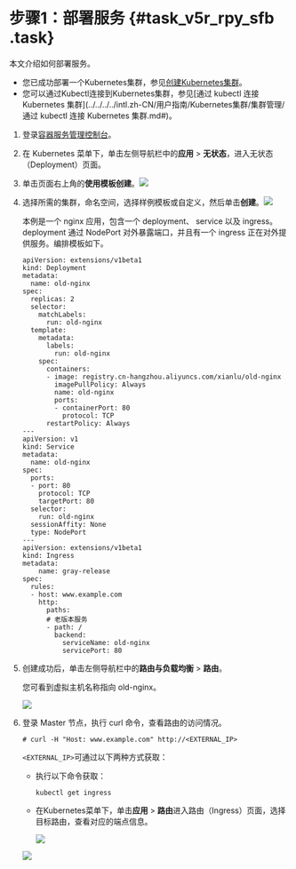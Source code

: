 # 步骤1：部署服务 {#task_v5r_rpy_sfb .task}

本文介绍如何部署服务。

-   您已成功部署一个Kubernetes集群，参见[创建Kubernetes集群](../../../../intl.zh-CN/用户指南/Kubernetes集群/集群管理/创建Kubernetes集群.md#)。
-   您可以通过Kubectl连接到Kubernetes集群，参见[通过 kubectl 连接 Kubernetes 集群](../../../../intl.zh-CN/用户指南/Kubernetes集群/集群管理/通过 kubectl 连接 Kubernetes 集群.md#)。

1.  登录[容器服务管理控制台](https://cs.console.aliyun.com)。
2.  在 Kubernetes 菜单下，单击左侧导航栏中的**应用** \> **无状态**，进入无状态（Deployment）页面。
3.  单击页面右上角的**使用模板创建**。![](http://static-aliyun-doc.oss-cn-hangzhou.aliyuncs.com/assets/img/61479/155840176330940_zh-CN.png)


4.  选择所需的集群，命名空间，选择样例模板或自定义，然后单击**创建**。![](http://static-aliyun-doc.oss-cn-hangzhou.aliyuncs.com/assets/img/61479/155840176330949_zh-CN.png)

 

    本例是一个 nginx 应用，包含一个 deployment、 service 以及 ingress。deployment 通过 NodePort 对外暴露端口，并且有一个 ingress 正在对外提供服务。编排模板如下。

    ```
    apiVersion: extensions/v1beta1
    kind: Deployment
    metadata:
      name: old-nginx
    spec:
      replicas: 2
      selector:
        matchLabels:
          run: old-nginx
      template:
        metadata:
          labels:
            run: old-nginx
        spec:
          containers:
          - image: registry.cn-hangzhou.aliyuncs.com/xianlu/old-nginx
            imagePullPolicy: Always
            name: old-nginx
            ports:
            - containerPort: 80
              protocol: TCP
          restartPolicy: Always
    ---
    apiVersion: v1
    kind: Service
    metadata:
      name: old-nginx
    spec:
      ports:
      - port: 80
        protocol: TCP
        targetPort: 80
      selector:
        run: old-nginx
      sessionAffity: None
      type: NodePort
    ---
    apiVersion: extensions/v1beta1
    kind: Ingress
    metadata:
        name: gray-release
    spec:
      rules:
      - host: www.example.com
        http:
          paths:
          # 老版本服务
          - path: /
            backend:
              serviceName: old-nginx
              servicePort: 80
    ```

5.  创建成功后，单击左侧导航栏中的**路由与负载均衡** \> **路由**。 

    您可看到虚拟主机名称指向 old-nginx。

    ![](http://static-aliyun-doc.oss-cn-hangzhou.aliyuncs.com/assets/img/61479/155840176330952_zh-CN.png)

6.  登录 Master 节点，执行 curl 命令，查看路由的访问情况。 

    ```
    # curl -H "Host: www.example.com" http://<EXTERNAL_IP> 
    ```

     `<EXTERNAL_IP>`可通过以下两种方式获取：

    -   执行以下命令获取：

        ```
        kubectl get ingress
        ```

    -   在Kubernetes菜单下，单击**应用** \> **路由**进入路由（Ingress）页面，选择目标路由，查看对应的端点信息。

        ![](http://static-aliyun-doc.oss-cn-hangzhou.aliyuncs.com/assets/img/61479/155840176332797_zh-CN.png)

    ![](http://static-aliyun-doc.oss-cn-hangzhou.aliyuncs.com/assets/img/61479/155840176330961_zh-CN.png)


